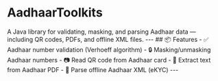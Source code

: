 # AadhaarToolkits
A Java library for validating, masking, and parsing Aadhaar data — including QR codes, PDFs, and offline XML files.  ---  ## 📦 Features - ✅ Aadhaar number validation (Verhoeff algorithm) - 🔒 Masking/unmasking Aadhaar numbers - 📷 Read QR code from Aadhaar card - 📄 Extract text from Aadhaar PDF - 📁 Parse offline Aadhaar XML (eKYC)  ---
